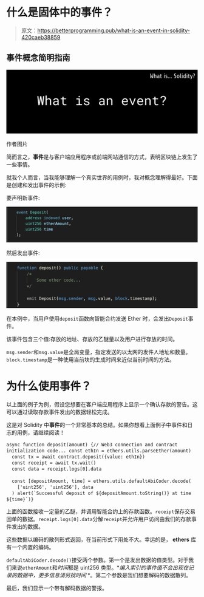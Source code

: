 # 什么是固体中的事件？

> 原文：<https://betterprogramming.pub/what-is-an-event-in-solidity-420caeb38859>

## 事件概念简明指南

![](img/ce00a915c18ab5be375211228f6fbfec.png)

作者图片

简而言之，**事件**是与客户端应用程序或前端网站通信的方式，表明区块链上发生了一些事情。

就我个人而言，当我能够理解一个真实世界的用例时，我对概念理解得最好。下面是创建和发出事件的示例:

要声明新事件:

![](img/c87b98c17e07a9e58286d43898ff1637.png)

然后发出事件:

![](img/c6fa4dad2d7b7250d4a3a7cccded3d28.png)

在本例中，当用户使用`deposit`函数向智能合约发送 Ether 时，会发出`Deposit`事件。

该事件包含三个值:存放的地址、存放的乙醚量以及用户进行存放的时间。

`msg.sender`和`msg.value`是全局变量，指定发送的以太网的发件人地址和数量。`block.timestamp`是一种使用当前块的生成时间来近似当前时间的方法。

# 为什么使用事件？

以上面的例子为例，假设您想要在客户端应用程序上显示一个确认存款的警告。这可以通过读取存款事件发出的数据轻松完成。

这是对 Solidity 中**事件**的一个非常基本的总结。如果你想看上面例子中事件和日志的用例，请继续阅读！

```
async function deposit(amount) {// Web3 connection and contract initialization code... const ethIn = ethers.utils.parseEther(amount)
  const tx = await contract.deposit({value: ethIn})
  const receipt = await tx.wait()
  const data = receipt.logs[0].data

  const [depositAmount, time] = ethers.utils.defaultAbiCoder.decode(
    ['uint256', 'uint256'], data
  ) alert(`Successful deposit of ${depositAmount.toString()} at time ${time}`)}
```

上面的函数接收一定量的乙醚，并调用智能合约上的存款函数。`receipt`保存交易回单的数据。`receipt.logs[0].data`分解`receipt`并允许用户访问由我们的存款事件发出的数据。

这些数据以编码的散列形式返回，在当前形式下用处不大。幸运的是， **ethers** 库有一个内置的编码。

`defaultAbiCoder.decode()`接受两个参数。第一个是发出数据的值类型。对于我们来说`etherAmount`和*时间*都是 uint256 类型。**编入索引的事件值不会出现在记录的数据中，更多信息请另找时间* *。第二个参数是我们想要解码的数据散列。

最后，我们显示一个带有解码数据的警报。